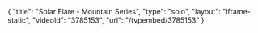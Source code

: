 {
    "title": "Solar Flare - Mountain Series",
    "type": "solo",
    "layout": "iframe-static",
    "videoId": "3785153",
    "url": "\/tvpembed\/3785153"
}